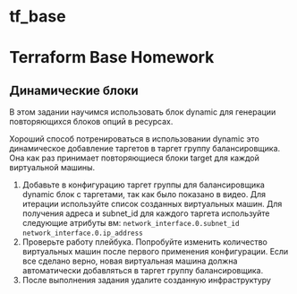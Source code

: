 # tf_base
# Terraform Base Homework

## Динамические блоки
В этом задании научимся использовать блок dynamic для генерации повторяющихся блоков опций в ресурсах.

Хороший способ потренироваться в использовании dynamic это динамическое добавление таргетов в таргет группу балансировщика. Она как раз принимает повторяющиеся блоки target для каждой виртуальной машины.

1. Добавьте в конфигурацию таргет группы для балансировщика dynamic блок с таргетами, так как было показано в видео.
Для итерации используйте список созданных виртуальных машин. Для получения адреса и subnet_id для каждого таргета используйте следующие атрибуты вм:
```network_interface.0.subnet_id```
```network_interface.0.ip_address```
2. Проверьте работу плейбука. Попробуйте изменить количество виртуальных машин после первого применения конфигурации.
Если все сделано верно, новая виртуальная машина должна автоматически добавляться в таргет группу балансировщика.
3. После выполнения задания удалите созданную инфраструктуру